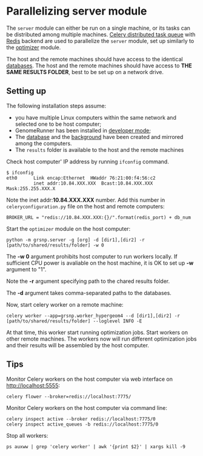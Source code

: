

Parallelizing server module
========================================================
The `server` module can either be run on a single machine, or its tasks can be distributed among multiple machines. [Celery distributed task queue](http://www.celeryproject.org/) with [Redis](http://redis.io/) backend are used to parallelize the `server` module, set up similarly to the [optimizer](../optimizer/optimizerParallel.md) module.

The host and the remote machines should have access to the identical [databases](../dbcreator/dbcreator_ucsc.md). The host and the remote machines should have access to **THE SAME RESULTS FOLDER**, best to be set up on a network drive.

Setting up
-----------
The following installation steps assume:
* you have multiple Linux computers within the same network and selected one to be host computer;
* GenomeRunner has been installed in [developer mode](../installation/installation.md);
* The [database](../dbcreator/dbcreator_ucsc.md) and the [background](../dbcreator/dbcreatorBackground.md) have been created and mirrored among the computers.
* The `results` folder is available to the host and the remote machines

Check host computer' IP address by running `ifconfig` command.
```
$ ifconfig
eth0      Link encap:Ethernet  HWaddr 76:21:00:f4:56:c2  
          inet addr:10.84.XXX.XXX  Bcast:10.84.XXX.XXX  Mask:255.255.XXX.X
```
Note the inet addr:**10.84.XXX.XXX** number. Add this number in `celeryconfiguration.py` file on the host and remote computers:
```
BROKER_URL = "redis://10.84.XXX.XXX:{}/".format(redis_port) + db_num
```

Start the `optimizer` module on the host computer:
```
python -m grsnp.server -g [org] -d [dir1],[dir2] -r [path/to/shared/results/folder] -w 0
```
The **-w 0** argument prohibits host computer to run workers locally. If sufficient CPU power is avaliable on the host machine, it is OK to set up **-w** argument to "1".

Note the **-r** argument specifying path to the chared results folder.

The **-d** argument takes comma-separated paths to the databases.

Now, start celery worker on a remote machine:
```
celery worker --app=grsnp.worker_hypergeom4 --d [dir1],[dir2] -r [path/to/shared/results/folder] --loglevel INFO -E
```
At that time, this worker start running optimization jobs. Start workers on other remote machines. The workers now will run different optimization jobs and their results will be assembled by the host computer.

Tips
-----
Monitor Celery workers on the host computer via web interface on [http://localhost:5555](http://localhost:5555):
```
celery flower --broker=redis://localhost:7775/
```

Monitor Celery workers on the host computer via command line:
```
celery inspect active --broker redis://localhost:7775/0
celery inspect active_queues -b redis://localhost:7775/0
```

Stop all workers:
```
ps auxww | grep 'celery worker' | awk '{print $2}' | xargs kill -9
```
